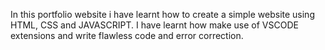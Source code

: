 In this portfolio website i have learnt how to create a simple website using HTML, CSS and JAVASCRIPT. I have learnt how make use of VSCODE extensions and write flawless code and error correction.
